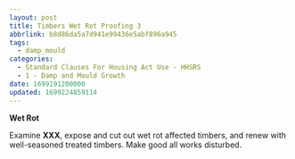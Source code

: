 ```yaml
---
layout: post
title: Timbers Wet Rot Proofing 3
abbrlink: b8d86da5a7d941e99436e5abf896a945
tags:
  - damp_mould
categories:
  - Standard Clauses For Housing Act Use - HHSRS
  - 1 - Damp and Mould Growth
date: 1699191200000
updated: 1699224859114
---
```


**Wet Rot**

Examine **XXX**, expose and cut out wet rot affected timbers, and renew with well-seasoned treated timbers. Make good all works disturbed.

